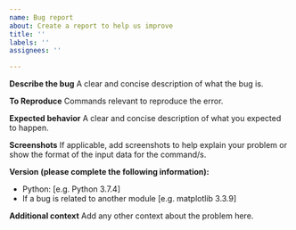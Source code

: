 ```yaml
---
name: Bug report
about: Create a report to help us improve
title: ''
labels: ''
assignees: ''

---
```


**Describe the bug**
A clear and concise description of what the bug is.

**To Reproduce**
Commands relevant to reproduce the error.

**Expected behavior**
A clear and concise description of what you expected to happen.

**Screenshots**
If applicable, add screenshots to help explain your problem or show the format of the input data for the command/s.

**Version (please complete the following information):**
 - Python: [e.g. Python 3.7.4]
 - If a bug is related to another module [e.g. matplotlib 3.3.9]

**Additional context**
Add any other context about the problem here.
